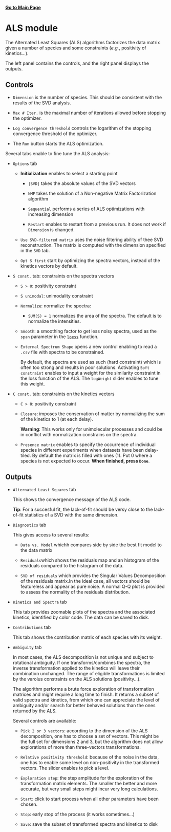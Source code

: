 [__Go to Main Page__](index.html)


# __ALS__ module

The Alternated Least Squares (ALS) algorithms factorizes the data matrix
given a number of species and some constraints (*e.g.*, positivity of
kinetics…).

The left panel contains the controls, and the right panel displays the
outputs.

## Controls

  - `Dimension` is the number of species. This should be consistent with
    the results of the SVD analysis.

  - `Max # Iter.` is the maximal number of iterations allowed before
    stopping the optimizer.

  - `Log convergence threshold` controls the logarithm of the stopping
    convergence threshold of the optimizer.

  - The `Run` button starts the ALS optimization.

Several tabs enable to fine tune the ALS analysis:

  - `Options` tab
    
      - **Initialization** enables to select a starting point
        
          - `|SVD|` takes the absolute values of the SVD vectors
        
          - `NMF` takes the solution of a Non-negative Matrix
            Factorization algorithm
        
          - `Sequential` performs a series of ALS optimizations with
            increasing dimension
        
          - `Restart` enables to restart from a previous run. It does
            not work if `Dimension` is changed.
    
      - `Use SVD-filtered matrix` uses the noise filtering ability of
        thee SVD reconstruction. The matrix is computed with the
        dimension specified in the `SVD` tab.
    
      - `Opt S first` start by optimizing the spectra vectors, instead
        of the kinetics vectors by default.

  - `S const.` tab: constraints on the spectra vectors
    
      - `S > 0`: positivity constraint
    
      - `S unimodal`: unimodality constraint
    
      - `Normalize`: normalize the spectra:
        
          - `SUM(S) = 1` normalizes the area of the spectra. The default
            is to normalize the intensities.
    
      - `Smooth`: a smoothing factor to get less noisy spectra, used as
        the `span` parameter in the
        [`loess`](https://www.rdocumentation.org/packages/stats/versions/3.6.2/topics/loess)
        function.
    
      - `External Spectrum Shape` opens a new control enabling to read a
        `.csv` file with spectra to be constrained.
        
        By default, the spectra are used as such (hard constraint) which
        is often too strong and results in poor solutions. Activating
        `Soft constraint` enables to input a weight for the similarity
        constraint in the loss function of the ALS. The `logWeight`
        slider enables to tune this weight.

  - `C const.` tab: constraints on the kinetics vectors
    
      - `C > 0`: positivity constraint
    
      - `Closure`: imposes the conservation of matter by normalizing the
        sum of the kinetics to 1 (at each delay).
        
        **Warning**: This works only for unimolecular processes and
        could be in conflict with normalization constrains on the
        spectra.
    
      - `Presence matrix` enables to specify the occurrence of
        individual species in different experiments when datasets have
        been delay-tiled. By default the matrix is filled with ones (1).
        Put 0 where a species is not expected to occur. **When finished,
        press `Done`**.

## Outputs

  - `Alternated Least Squares` tab
    
    This shows the convergence message of the ALS code.
    
    **Tip**: For a succesful fit, the lack-of-fit should be versy close
    to the lack-of-fit statistics of a SVD with the same dimension.

  - `Diagnostics` tab
    
    This gives access to several results:
    
      - `Data vs. Model` whichh compares side by side the best fit model
        to the data matrix
    
      - `Residuals`which shows the residuals map and an histogram of the
        residuals compared to the histogram of the data.
    
      - `SVD of residuals` which provides the Singular Values
        Decomposition of the residuals matrix.In the ideal case, all
        vectors should be featureless and appear as pure noise. A normal
        Q-Q plot is provided to assess the normality of the residuals
        distribution.

  - `Kinetics and Spectra` tab
    
    This tab provides zoomable plots of the spectra and the associated
    kinetics, identified by color code. The data can be saved to disk.

  - `Contributions` tab
    
    This tab shows the contribution matrix of each species with its
    weight.

  - `Ambiguity` tab
    
    In most cases, the ALS decomposition is not unique and subject to
    rotational ambiguity. If one transforms/combines the spectra, the
    inverse transformation applied to the kinetics will leave their
    combination unchanged. The range of eligible transformations is
    limited by the varoius constraints on the ALS solutions
    (positivity…).
    
    The algorithm performs a brute force exploration of transformation
    matrices and might require a long time to finish. It returns a
    subset of valid spectra and kinetics, from which one can appreciate
    the level of ambiguity and/or search for better behaved solutions
    than the ones returned by the ALS.
    
    Several controls are available:
    
      - `Pick 2 or 3 vectors`: according to the dimension of the ALS
        decomposition, one has to choose a set of vectors. This might be
        the full set for dimensions 2 and 3, but the algorithm does not
        allow explorations of more than three-vectors transformations.
    
      - `Relative positivity threshold`: because of the noise in the
        data, one has to enable some level on non-positivity in the
        transformed vectors. The slider enables to pick a level.
    
      - `Exploration step`: the step amplitude for the exploration of
        the transformation matrix elements. The smaller the better and
        more accurate, but very small steps might incur very long
        calculations.
    
      - `Start`: click to start process when all other parameters have
        been chosen.
    
      - `Stop`: early stop of the process (it works sometimes…)
    
      - `Save`: save the subset of transformed spectra and kinetics to
        disk
